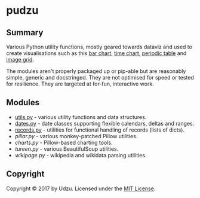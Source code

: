 # pudzu

## Summary

Various Python utility functions, mostly geared towards dataviz and used to create visualisations such as this [bar chart](images/example1.png), [time chart](images/example2.png), [periodic table](images/example3.png)  and [image grid](images/example4.png).

The modules aren't properly packaged up or pip-able but are reasonably simple, generic and docstringed. They are not optimised for speed or tested for resilience. They are targeted at for-fun, interactive work.

## Modules

- [utils.py](utils.md) - various utility functions and data structures.
- [dates.py](dates.md) - date classes supporting flexible calendars, deltas and ranges.
- [records.py](records.md) - utilities for functional handling of records (lists of dicts).
- *pillar.py* - various monkey-patched Pillow utilities.
- *charts.py* - Pillow-based charting tools.
- *tureen.py* - various BeautifulSoup utilities.
- *wikipage.py* - wikipedia and wikidata parsing utilities.

## Copyright

Copyright © 2017 by Udzu. Licensed under the [MIT License](LICENSE).
